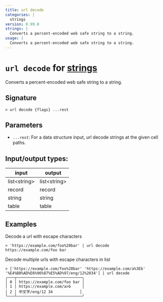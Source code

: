 ```yaml
---
title: url decode
categories: |
  strings
version: 0.99.0
strings: |
  Converts a percent-encoded web safe string to a string.
usage: |
  Converts a percent-encoded web safe string to a string.
---
```

<!-- This file is automatically generated. Please edit the command in https://github.com/nushell/nushell instead. -->

# `url decode` for [strings](/commands/categories/strings.md)

<div class='command-title'>Converts a percent-encoded web safe string to a string.</div>

## Signature

```> url decode {flags} ...rest```

## Parameters

 -  `...rest`: For a data structure input, url decode strings at the given cell paths.


## Input/output types:

| input        | output       |
| ------------ | ------------ |
| list\<string\> | list\<string\> |
| record       | record       |
| string       | string       |
| table        | table        |
## Examples

Decode a url with escape characters
```nu
> 'https://example.com/foo%20bar' | url decode
https://example.com/foo bar
```

Decode multiple urls with escape characters in list
```nu
> ['https://example.com/foo%20bar' 'https://example.com/a%3Eb' '%E4%B8%AD%E6%96%87%E5%AD%97/eng/12%2034'] | url decode
╭───┬─────────────────────────────╮
│ 0 │ https://example.com/foo bar │
│ 1 │ https://example.com/a>b     │
│ 2 │ 中文字/eng/12 34            │
╰───┴─────────────────────────────╯

```
